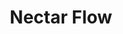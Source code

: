 ---
title: Nectar Flow
layout: definition
brief: A time when honey bees are gather nectar.
see_also: 
  - title: Honey
    file: honey 
---